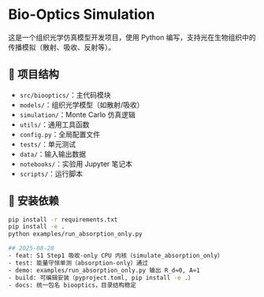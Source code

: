 # Bio-Optics Simulation

这是一个组织光学仿真模型开发项目，使用 Python 编写，支持光在生物组织中的传播模拟（散射、吸收、反射等）。

## 📁 项目结构

- `src/biooptics/`：主代码模块
- `models/`：组织光学模型（如散射/吸收）
- `simulation/`：Monte Carlo 仿真逻辑
- `utils/`：通用工具函数
- `config.py`：全局配置文件
- `tests/`：单元测试
- `data/`：输入输出数据
- `notebooks/`：实验用 Jupyter 笔记本
- `scripts/`：运行脚本

## 🔧 安装依赖

```bash
pip install -r requirements.txt
pip install -e .
python examples/run_absorption_only.py

## 2025-08-28
- feat: S1 Step1 吸收-only CPU 内核（simulate_absorption_only）
- test: 能量守恒单测（absorption-only）通过
- demo: examples/run_absorption_only.py 输出 R_d≈0, A≈1
- build: 可编辑安装（pyproject.toml, pip install -e .）
- docs: 统一包名 biooptics，目录结构稳定
